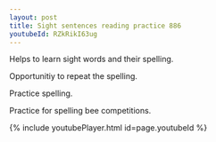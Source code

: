 ```yaml
---
layout: post
title: Sight sentences reading practice 886
youtubeId: RZkRikI63ug
---
```

 
 
Helps to learn sight words and their spelling.

Opportunitiy to repeat the spelling. 

Practice spelling. 
 
Practice for spelling bee competitions. 
 
{% include youtubePlayer.html id=page.youtubeId %}
 
 
